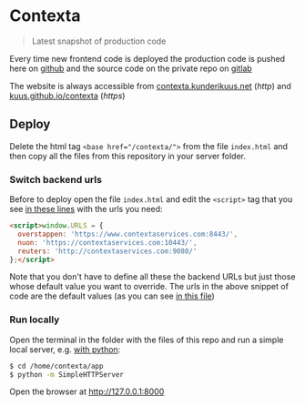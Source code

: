 # Contexta

> Latest snapshot of production code

Every time new frontend code is deployed the production code is pushed here on [github](https://github.com/kuus/contexta) and the source code on the private repo on [gitlab](https://gitlab.com/kuus/contexta)

The website is always accessible from [contexta.kunderikuus.net](http://contexta.kunderikuus.net) (*http*) and [kuus.github.io/contexta](https://kuus.github.io/contexta) (*https*)

## Deploy

Delete the html tag `<base href="/contexta/">` from the file `index.html` and then copy all the files from this repository in your server folder.

### Switch backend urls
Before to deploy open the file `index.html` and edit the `<script>` tag that you see [in these lines](https://github.com/kuus/contexta/blob/gh-pages/index.html#L2-L4) with the urls you need:
```html
<script>window.URLS = {
  overstappen: 'https://www.contextaservices.com:8443/',
  nuon: 'https://contextaservices.com:10443/',
  reuters: 'http://contextaservices.com:9080/'
};</script>
```
Note that you don't have to define all these the backend URLs but just those whose default value you want to override. The urls in the above snippet of code are the default values (as you can see [in this file](https://gitlab.com/kuus/contexta/blob/master/src/app/common/api/service.js#L13-17))

### Run locally

Open the terminal in the folder with the files of this repo and run a simple local server, e.g. [with python](http://www.linuxjournal.com/content/tech-tip-really-simple-http-server-python):
```bash
$ cd /home/contexta/app
$ python -m SimpleHTTPServer
```
Open the browser at http://127.0.0.1:8000
